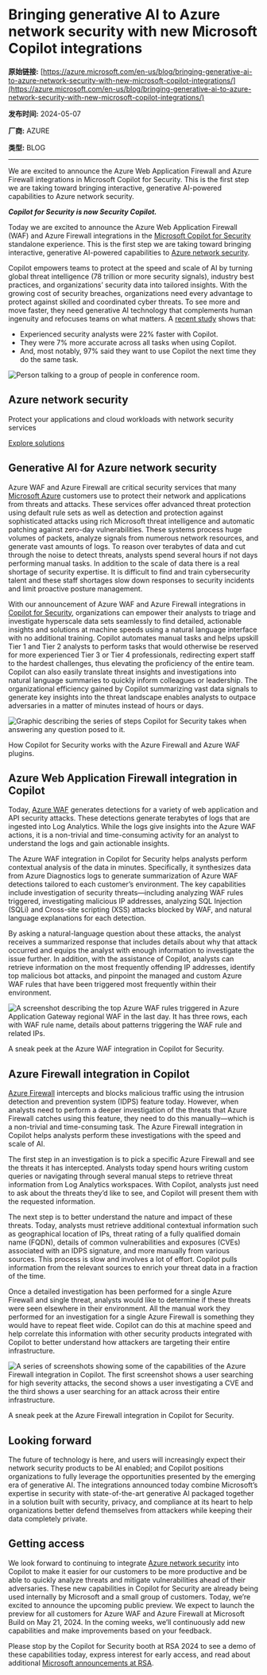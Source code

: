 # Bringing generative AI to Azure network security with new Microsoft Copilot integrations

**原始链接:** [https://azure.microsoft.com/en-us/blog/bringing-generative-ai-to-azure-network-security-with-new-microsoft-copilot-integrations/](https://azure.microsoft.com/en-us/blog/bringing-generative-ai-to-azure-network-security-with-new-microsoft-copilot-integrations/)

**发布时间:** 2024-05-07

**厂商:** AZURE

**类型:** BLOG

---
We are excited to announce the Azure Web Application Firewall and Azure Firewall integrations in Microsoft Copilot for Security. This is the first step we are taking toward bringing interactive, generative AI-powered capabilities to Azure network security. 

***Copilot for Security is now Security Copilot.***

Today we are excited to announce the Azure Web Application Firewall (WAF) and Azure Firewall integrations in the [Microsoft Copilot for Security](https://www.microsoft.com/en-us/security/blog/2024/03/13/microsoft-copilot-for-security-is-generally-available-on-april-1-2024-with-new-capabilities/) standalone experience. This is the first step we are taking toward bringing interactive, generative AI-powered capabilities to [Azure network security](https://azure.microsoft.com/en-us/solutions/network-security/).

Copilot empowers teams to protect at the speed and scale of AI by turning global threat intelligence (78 trillion or more security signals), industry best practices, and organizations’ security data into tailored insights. With the growing cost of security breaches, organizations need every advantage to protect against skilled and coordinated cyber threats. To see more and move faster, they need generative AI technology that complements human ingenuity and refocuses teams on what matters. A [recent study](https://go.microsoft.com/fwlink/?linkid=2262764&clcid=0x409&culture=en-us&country=us) shows that:

  * Experienced security analysts were 22% faster with Copilot.
  * They were 7% more accurate across all tasks when using Copilot.
  * And, most notably, 97% said they want to use Copilot the next time they do the same task.

![Person talking to a group of people in conference room.](https://azure.microsoft.com/en-us/blog/wp-content/uploads/2024/04/CTA-4.26.webp)

## Azure network security

Protect your applications and cloud workloads with network security services

[ Explore solutions ](https://azure.microsoft.com/en-us/solutions/network-security/)

## Generative AI for Azure network security

Azure WAF and Azure Firewall are critical security services that many [Microsoft Azure](http://azure.microsoft.com) customers use to protect their network and applications from threats and attacks. These services offer advanced threat protection using default rule sets as well as detection and protection against sophisticated attacks using rich Microsoft threat intelligence and automatic patching against zero-day vulnerabilities. These systems process huge volumes of packets, analyze signals from numerous network resources, and generate vast amounts of logs. To reason over terabytes of data and cut through the noise to detect threats, analysts spend several hours if not days performing manual tasks. In addition to the scale of data there is a real shortage of security expertise. It is difficult to find and train cybersecurity talent and these staff shortages slow down responses to security incidents and limit proactive posture management. 

With our announcement of Azure WAF and Azure Firewall integrations in [Copilot for Security](https://www.microsoft.com/en-in/security/business/ai-machine-learning/microsoft-copilot-security), organizations can empower their analysts to triage and investigate hyperscale data sets seamlessly to find detailed, actionable insights and solutions at machine speeds using a natural language interface with no additional training. Copilot automates manual tasks and helps upskill Tier 1 and Tier 2 analysts to perform tasks that would otherwise be reserved for more experienced Tier 3 or Tier 4 professionals, redirecting expert staff to the hardest challenges, thus elevating the proficiency of the entire team. Copilot can also easily translate threat insights and investigations into natural language summaries to quickly inform colleagues or leadership. The organizational efficiency gained by Copilot summarizing vast data signals to generate key insights into the threat landscape enables analysts to outpace adversaries in a matter of minutes instead of hours or days.

![Graphic describing the series of steps Copilot for Security takes when answering any question posed to it.](https://azure.microsoft.com/en-us/blog/wp-content/uploads/2024/05/How-Copilot-Works-Graphic.webp)

How Copilot for Security works with the Azure Firewall and Azure WAF plugins.

## Azure Web Application Firewall integration in Copilot

Today, [Azure WAF](https://azure.microsoft.com/en-us/products/web-application-firewall/) generates detections for a variety of web application and API security attacks. These detections generate terabytes of logs that are ingested into Log Analytics. While the logs give insights into the Azure WAF actions, it is a non-trivial and time-consuming activity for an analyst to understand the logs and gain actionable insights.

The Azure WAF integration in Copilot for Security helps analysts perform contextual analysis of the data in minutes. Specifically, it synthesizes data from Azure Diagnostics logs to generate summarization of Azure WAF detections tailored to each customer’s environment. The key capabilities include investigation of security threats—including analyzing WAF rules triggered, investigating malicious IP addresses, analyzing SQL Injection (SQLi) and Cross-site scripting (XSS) attacks blocked by WAF, and natural language explanations for each detection.

By asking a natural-language question about these attacks, the analyst receives a summarized response that includes details about why that attack occurred and equips the analyst with enough information to investigate the issue further. In addition, with the assistance of Copilot, analysts can retrieve information on the most frequently offending IP addresses, identify top malicious bot attacks, and pinpoint the managed and custom Azure WAF rules that have been triggered most frequently within their environment.

![A screenshot describing the top Azure WAF rules triggered in Azure Application Gateway regional WAF in the last day. It has three rows, each with WAF rule name, details about patterns triggering the WAF rule and related IPs.](https://azure.microsoft.com/en-us/blog/wp-content/uploads/2024/05/Azure-WAF-Final-Blog-Screenshot.webp)

A sneak peek at the Azure WAF integration in Copilot for Security.

## Azure Firewall integration in Copilot

[Azure Firewall](https://azure.microsoft.com/en-us/products/azure-firewall/) intercepts and blocks malicious traffic using the intrusion detection and prevention system (IDPS) feature today. However, when analysts need to perform a deeper investigation of the threats that Azure Firewall catches using this feature, they need to do this manually—which is a non-trivial and time-consuming task. The Azure Firewall integration in Copilot helps analysts perform these investigations with the speed and scale of AI.

The first step in an investigation is to pick a specific Azure Firewall and see the threats it has intercepted. Analysts today spend hours writing custom queries or navigating through several manual steps to retrieve threat information from Log Analytics workspaces. With Copilot, analysts just need to ask about the threats they’d like to see, and Copilot will present them with the requested information.

The next step is to better understand the nature and impact of these threats. Today, analysts must retrieve additional contextual information such as geographical location of IPs, threat rating of a fully qualified domain name (FQDN), details of common vulnerabilities and exposures (CVEs) associated with an IDPS signature, and more manually from various sources. This process is slow and involves a lot of effort. Copilot pulls information from the relevant sources to enrich your threat data in a fraction of the time.

Once a detailed investigation has been performed for a single Azure Firewall and single threat, analysts would like to determine if these threats were seen elsewhere in their environment. All the manual work they performed for an investigation for a single Azure Firewall is something they would have to repeat fleet wide. Copilot can do this at machine speed and help correlate this information with other security products integrated with Copilot to better understand how attackers are targeting their entire infrastructure.

![A series of screenshots showing some of the capabilities of the Azure Firewall integration in Copilot. The first screenshot shows a user searching for high severity attacks, the second shows a user investigating a CVE and the third shows a user searching for an attack across their entire infrastructure.](https://azure.microsoft.com/en-us/blog/wp-content/uploads/2024/05/Azure-Firewall-Final-Blog-Screenshot.webp)

A sneak peek at the Azure Firewall integration in Copilot for Security.

## Looking forward

The future of technology is here, and users will increasingly expect their network security products to be AI enabled; and Copilot positions organizations to fully leverage the opportunities presented by the emerging era of generative AI. The integrations announced today combine Microsoft’s expertise in security with state-of-the-art generative AI packaged together in a solution built with security, privacy, and compliance at its heart to help organizations better defend themselves from attackers while keeping their data completely private.

## Getting access

We look forward to continuing to integrate [Azure network security](https://azure.microsoft.com/en-us/solutions/network-security/) into Copilot to make it easier for our customers to be more productive and be able to quickly analyze threats and mitigate vulnerabilities ahead of their adversaries. These new capabilities in Copilot for Security are already being used internally by Microsoft and a small group of customers. Today, we’re excited to announce the upcoming public preview. We expect to launch the preview for all customers for Azure WAF and Azure Firewall at Microsoft Build on May 21, 2024. In the coming weeks, we’ll continuously add new capabilities and make improvements based on your feedback.

Please stop by the Copilot for Security booth at RSA 2024 to see a demo of these capabilities today, express interest for early access, and read about additional [Microsoft announcements at RSA](https://aka.ms/MSSecurityRSAC24NewsBlog).
